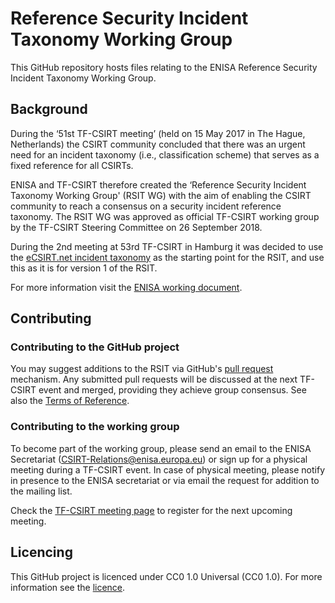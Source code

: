 # Reference Security Incident Taxonomy Working Group
This GitHub repository hosts files relating to the ENISA Reference Security Incident Taxonomy Working Group.

## Background
During the ‘51st TF-CSIRT meeting’ (held on 15 May 2017 in The Hague, Netherlands) the CSIRT community concluded that there was an urgent need for an incident taxonomy (i.e., classification scheme) that serves as a fixed reference for all CSIRTs.

ENISA and TF-CSIRT therefore created the ‘Reference Security Incident Taxonomy Working Group' (RSIT WG) with the aim of enabling the CSIRT community to reach a consensus on a security incident reference taxonomy. The RSIT WG was approved as official TF-CSIRT working group by the TF-CSIRT Steering Committee on 26 September 2018.

During the 2nd meeting at 53rd TF-CSIRT in Hamburg it was decided to use the [eCSIRT.net incident taxonomy](https://www.trusted-introducer.org/Incident-Classification-Taxonomy.pdf) as the starting point for the RSIT, and use this as it is for version 1 of the RSIT.

For more information visit the [ENISA working document](https://www.enisa.europa.eu/publications/reference-incident-classification-taxonomy).

## Contributing

### Contributing to the GitHub project
You may suggest additions to the RSIT via GitHub's [pull request](https://docs.github.com/en/free-pro-team@latest/github/collaborating-with-issues-and-pull-requests/creating-a-pull-request) mechanism. Any submitted pull requests will be discussed at the next TF-CSIRT event and merged, providing they achieve group consensus. See also the [Terms of Reference](Documentation/ToR.md).

### Contributing to the working group
To become part of the working group, please send an email to the ENISA Secretariat ([CSIRT-Relations@enisa.europa.eu](mailto:CSIRT-Relations@enisa.europa.eu)) or sign up for a physical meeting during a TF-CSIRT event. In case of physical meeting, please notify in presence to the ENISA secretariat or via email the request for addition to the mailing list.

Check the [TF-CSIRT meeting page](https://tf-csirt.org/tf-csirt/meetings/) to register for the next upcoming meeting.

## Licencing
This GitHub project is licenced under CC0 1.0 Universal (CC0 1.0). For more information see the [licence](LICENCE).
